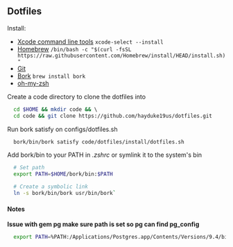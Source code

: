 ## Dotfiles

Install:

* [Xcode command line tools](https://developer.apple.com/xcode/features/) `xcode-select --install` 
* [Homebrew](https://brew.sh/) `/bin/bash -c "$(curl -fsSL https://raw.githubusercontent.com/Homebrew/install/HEAD/install.sh)"`
* [Git](https://help.github.com/articles/set-up-git/) 
* [Bork](https://github.com/mattly/bork.git)  `brew install bork`
* [oh-my-zsh](https://github.com/robbyrussell/oh-my-zsh)

Create a code directory to clone the dotfiles into 

```bash
  cd $HOME && mkdir code && \ 
  cd code && git clone https://github.com/hayduke19us/dotfiles.git
```
Run bork satisfy on configs/dotfiles.sh

```bash 
  bork/bin/bork satisfy code/dotfiles/install/dotfiles.sh
```

Add bork/bin to your PATH in *.zshrc* or symlink it to the system's bin

```bash 
  # Set path
  export PATH=$HOME/bork/bin:$PATH

  # Create a symbolic link
  ln -s bork/bin/bork usr/bin/bork`
```


#### Notes 

**Issue with gem pg make sure path is set so pg can find pg_config** 

```bash 
  export PATH=%PATH:/Applications/Postgres.app/Contents/Versions/9.4/bin/
```

